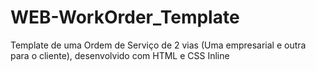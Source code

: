 # WEB-WorkOrder_Template
 Template de uma Ordem de Serviço de 2 vias (Uma empresarial e outra para o cliente), desenvolvido com HTML e CSS Inline
